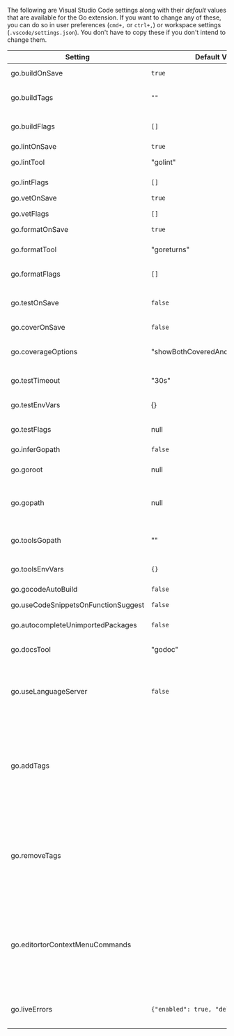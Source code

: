 The following are Visual Studio Code settings along with their *default* values that are available for the Go extension. If you want to change any of these, you can do so in user preferences (`cmd+,` or `ctrl+,`) or workspace settings (`.vscode/settings.json`). You don't have to copy these if you don't intend to change them.


Setting | Default Value | Description
------- | ------------- | -----------
go.buildOnSave | `true` | Run `go build` on save. If on test file, then `go test -c` is run on save
go.buildTags | `""` | The Go build tags to use for all commands that support a `-tags '...'` argument
go.buildFlags | `[]` | Flags to `go build`/`go test` used during build-on-save or running tests. (e.g. ['-ldflags="-s"'])
go.lintOnSave | `true` | Run Lint tool on save.
go.lintTool | "golint" | Specifies Lint tool name. Choices are `golint` and `gometalinter`
go.lintFlags | `[]` | Flags to pass to Lint tool (e.g. ["-min_confidence=.8"])
go.vetOnSave | `true` | Run 'go tool vet' on save.
go.vetFlags | `[]` | Flags to pass to `go tool vet` (e.g. ['-all', '-shadow'])
go.formatOnSave | `true` | Run formatting tool on save.
go.formatTool | "goreturns" | Specifies formatting tool to use. Choices are 'gofmt', 'goimports' or 'goreturns'
go.formatFlags | `[]` | Flags to pass to format tool (e.g. ['-s'])
go.testOnSave | `false` | Run 'go test' on save for current package. It is not advised to set this to `true` when you have Auto Save enabled.
go.coverOnSave | `false` | Run 'go test -coverprofile' on save
go.coverageOptions | "showBothCoveredAndUncoveredCode" | Use these options to control whether only covered or only uncovered code or both should be highlighted after running test coverage
go.testTimeout | "30s" | Specifies the timeout for go test in ParseDuration format.
go.testEnvVars |  {} |  Environment variables that will passed to the process that runs the Go tests
go.testFlags |  null |  Flags to pass to `go test`. If null, then buildFlags will be used.
go.inferGopath |  `false` | Infer GOPATH from the workspace root.
go.goroot |  null |  Specifies the GOROOT to use when no environment variable is set.
go.gopath |  null |  Specifies the GOPATH to use when no environment variable is set. The inferred GOPATH from workspace root overrides this, if go.inferGopath is set to true.
go.toolsGopath |  "" | Location to install the Go tools that the extension depends on if you don't want them in your GOPATH
go.toolsEnvVars | `{}` | Environment variables that will passed to the processes that run the Go tools (e.g. CGO_CFLAGS)
go.gocodeAutoBuild |  `false` |  Enable gocode's autobuild feature
go.useCodeSnippetsOnFunctionSuggest |  `false` | Auto Complete functions with their parameter signature
go.autocompleteUnimportedPackages |  `false` | Include unimported packages in auto-complete suggestions
go.docsTool |  "godoc" |  Pick 'godoc' or 'gogetdoc' to get documentation. In Go 1.5, godoc is used regardless of the choice here.
go.useLanguageServer |  `false` | Experimental: Not available in Windows. Use Go language server from Sourcegraph for Hover, Definition, Find All References, Signature Help, File Outline and Workspace Symbol features
go.addTags | | Comma separated tags and options used by the `Go: Add Tags` command. Set `promptForTags` to `true` to be prompted for tags when the `Go: Add Tags` command is run. See https://github.com/fatih/gomodifytags to learn more about how these settings are used. Default value is: `{ "tags": "json", "options": "json=omitempty", "promptForTags": false }`
go.removeTags | | Comma separated tags and options used by the `Go: RemoveTags` command. Set `promptForTags` to `true` to be prompted for tags when the `Go: RemoveTags` command is run. See https://github.com/fatih/gomodifytags to learn more about how these settings are used. Default value is : `{ "tags": "", "options": "", "promptForTags": false }`
go.editortorContextMenuCommands | | Experimental Feature: Enable/Disable commands from the context menu in the editor. Default value is: `{ "toggleTestFile": true, "addTags": true, "testAtCursor": true, "generateTestForFunction": true, "addImport": false, "removeTags": false, "testFile": false, "testPackage": false, "generateTestForFile": false, "generateTestForPackage": false, "testCoverage": false }`
go.liveErrors | `{"enabled": true, "delay": 500 }` | Use gotype on the file currently being edited and report any semantic or syntactic errors found after configured delay post keystroke

